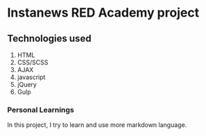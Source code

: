 # Instanews RED Academy project

## Technologies used

1. HTML
2. CSS/SCSS
3. AJAX
4. javascript
1. jQuery
1. Gulp

### Personal Learnings
In this project, I try to learn and use more markdown language.
